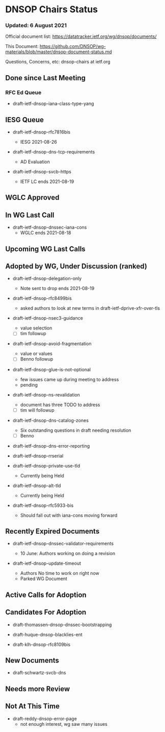 # DNSOP Chairs Status
### Updated: 6 August 2021

Official document list: https://datatracker.ietf.org/wg/dnsop/documents/

This Document: https://github.com/DNSOP/wg-materials/blob/master/dnsop-document-status.md

Questions, Concerns, etc:  dnsop-chairs at ietf.org

## Done since Last Meeting

###  RFC Ed Queue

* draft-ietf-dnsop-iana-class-type-yang

## IESG Queue

* draft-ietf-dnsop-rfc7816bis
    - IESG 2021-08-26

* draft-ietf-dnsop-dns-tcp-requirements
    - AD Evaluation

* draft-ietf-dnsop-svcb-https
    - IETF LC ends 2021-08-19

## WGLC Approved

## In WG Last Call

* draft-ietf-dnsop-dnssec-iana-cons
    - WGLC ends 2021-08-18

## Upcoming WG Last Calls

## Adopted by WG, Under Discussion (ranked)

* draft-ietf-dnsop-delegation-only
    - Note sent to drop ends 2021-08-19

* draft-ietf-dnsop-rfc8499bis
    - asked authors to look at new terms in draft-ietf-dprive-xfr-over-tls

* draft-ietf-dnsop-nsec3-guidance
    - value selection
    - [ ] tim followup

* draft-ietf-dnsop-avoid-fragmentation
    - value or values
    - [ ] Benno followup

* draft-ietf-dnsop-glue-is-not-optional
    - few issues came up during meeting to address
    - pending

* draft-ietf-dnsop-ns-revalidation
    - document has three TODO to address
    - [ ] tim will followup

* draft-ietf-dnsop-dns-catalog-zones
    - Six outstanding questions in draft needing resolution
    - [ ] Benno 

* draft-ietf-dnsop-dns-error-reporting

* draft-ietf-dnsop-rrserial

* draft-ietf-dnsop-private-use-tld
    - Currently being Held

* draft-ietf-dnsop-alt-tld
    - Currently being Held

* draft-ietf-dnsop-rfc5933-bis
    - Should fall out with iana-cons moving forward


## Recently Expired Documents

* draft-ietf-dnsop-dnssec-validator-requirements
    - 10 June: Authors working on doing a revision

* draft-ietf-dnsop-update-timeout
    - Authors No time to work on right now
    - Parked WG Document

## Active Calls for Adoption

## Candidates For Adoption

* draft-thomassen-dnsop-dnssec-bootstrapping

* draft-huque-dnsop-blacklies-ent

* draft-klh-dnsop-rfc8109bis

## New Documents

* draft-schwartz-svcb-dns

## Needs more Review

## Not At This Time

* draft-reddy-dnsop-error-page
    -  not enough interest, wg saw many issues

